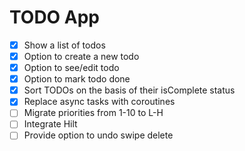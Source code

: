 # TODO App
- [x] Show a list of todos
- [x] Option to create a new todo
- [x] Option to see/edit todo
- [x] Option to mark todo done
- [x] Sort TODOs on the basis of their isComplete status
- [x] Replace async tasks with coroutines
- [ ] Migrate priorities from 1-10 to L-H
- [ ] Integrate Hilt
- [ ] Provide option to undo swipe delete